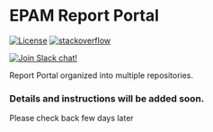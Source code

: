 # EPAM Report Portal
[![License](https://img.shields.io/badge/license-GPLv3-blue.svg)](http://www.gnu.org/licenses/gpl-3.0.html)
[![stackoverflow](https://img.shields.io/badge/reportportal-stackoverflow-orange.svg?style=flat)](http://stackoverflow.com/questions/tagged/reportportal)

[![Join Slack chat!](https://reportporal-slack-auto.herokuapp.com/badge.svg)](https://reportporal-slack-auto.herokuapp.com)

Report Portal organized into multiple repositories.

### Details and instructions will be added soon.

Please check back few days later


